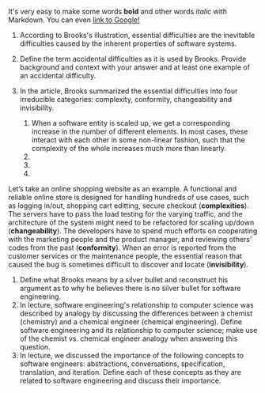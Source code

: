 It's very easy to make some words **bold** and other words *italic* with Markdown. You can even [link to Google!](http://google.com)

1. According to Brooks's illustration, essential difficulties are the inevitable difficulties caused by the inherent properties of software systems. 

1. Define the term accidental difficulties as it is used by Brooks. Provide background and context with your answer and at least one example of an accidental difficulty.

1. In the article, Brooks summarized the essential difficulties into four irreducible categories: complexity, conformity, changeability and invisibility. 
    1. When a software entity is scaled up, we get a corresponding increase in the number of different elements. In most cases, these interact with each other in some non-linear fashion, such that the complexity of the whole increases much more than linearly.
    1. 
    1. 
    1. 
  
  Let’s take an online shopping website as an example. A functional and reliable online store is designed for handling hundreds of use cases, such as logging in/out, shopping cart editting, secure checkout (**complexities**). The servers have to pass the load testing for the varying traffic, and the architecture of the system might need to be refactored for scaling up/down (**changeability**). The developers have to spend much efforts on cooperating with the marketing people and the product manager, and reviewing others’ codes from the past (**conformity**). When an error is reported from the customer services or the maintenance people, the essential reason that caused the bug is sometimes difficult to discover and locate (**invisibility**).

1. Define what Brooks means by a silver bullet and reconstruct his argument as to why he believes there is no silver bullet for software engineering.
1. In lecture, software engineering's relationship to computer science was described by analogy by discussing the differences between a chemist (chemistry) and a chemical engineer (chemical engineering). Define software engineering and its relationship to computer science; make use of the chemist vs. chemical engineer analogy when answering this question.
1. In lecture, we discussed the importance of the following concepts to software engineers: abstractions, conversations, specification, translation, and iteration. Define each of these concepts as they are related to software engineering and discuss their importance.


